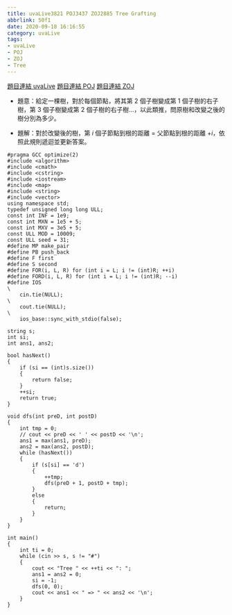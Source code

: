```yaml
---
title: uvaLive3821 POJ3437 ZOJ2885 Tree Grafting
abbrlink: 50f1
date: 2020-09-18 16:16:55
category: uvaLive
tags:
- uvaLive
- POJ
- ZOJ
- Tree
---
```

[題目連結 uvaLive](https://icpcarchive.ecs.baylor.edu/index.php?option=com_onlinejudge&Itemid=8&page=show_problem&problem=1822)
[題目連結 POJ](http://poj.org/problem?id=3437)
[題目連結 ZOJ](https://zoj.pintia.cn/problem-sets/91827364500/problems/91827366383)
* 題意：給定一棵樹，對於每個節點，將其第 $2$ 個子樹變成第 $1$ 個子樹的右子樹，第 $3$ 個子樹變成第 $2$ 個子樹的右子樹...，以此類推，問原樹和改變之後的樹分別為多少。
<!-- more -->
* 題解：對於改變後的樹，第 $i$ 個子節點到根的距離 = 父節點到根的距離 $+i$，依照此規則遞迴並更新答案。
```cpp=
#pragma GCC optimize(2)
#include <algorithm>
#include <cmath>
#include <cstring>
#include <iostream>
#include <map>
#include <string>
#include <vector>
using namespace std;
typedef unsigned long long ULL;
const int INF = 1e9;
const int MXN = 1e5 + 5;
const int MXV = 3e5 + 5;
const ULL MOD = 10009;
const ULL seed = 31;
#define MP make_pair
#define PB push_back
#define F first
#define S second
#define FOR(i, L, R) for (int i = L; i != (int)R; ++i)
#define FORD(i, L, R) for (int i = L; i != (int)R; --i)
#define IOS                                                                    \
    cin.tie(NULL);                                                             \
    cout.tie(NULL);                                                            \
    ios_base::sync_with_stdio(false);

string s;
int si;
int ans1, ans2;

bool hasNext()
{
    if (si == (int)s.size())
    {
        return false;
    }
    ++si;
    return true;
}

void dfs(int preD, int postD)
{
    int tmp = 0;
    // cout << preD << ' ' << postD << '\n';
    ans1 = max(ans1, preD);
    ans2 = max(ans2, postD);
    while (hasNext())
    {
        if (s[si] == 'd')
        {
            ++tmp;
            dfs(preD + 1, postD + tmp);
        }
        else
        {
            return;
        }
    }
}

int main()
{
    int ti = 0;
    while (cin >> s, s != "#")
    {
        cout << "Tree " << ++ti << ": ";
        ans1 = ans2 = 0;
        si = -1;
        dfs(0, 0);
        cout << ans1 << " => " << ans2 << '\n';
    }
}
```